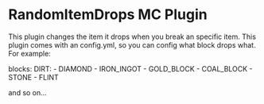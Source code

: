 # RandomItemDrops MC Plugin
 This plugin changes the item it drops when you break an specific item. This plugin comes with an config.yml, so you can config what block drops what. For example:
 
 blocks:
   DIRT:
     - DIAMOND
	 - IRON_INGOT
	 - GOLD_BLOCK
	 - COAL_BLOCK
	 - STONE
	 - FLINT
	 
and so on...
 
